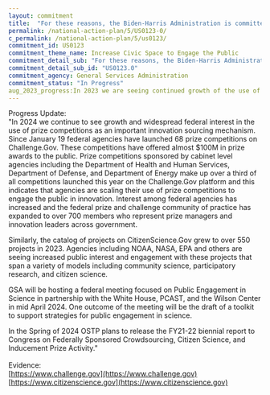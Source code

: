 ```yaml
---
layout: commitment
title:  "For these reasons, the Biden-Harris Administration is committed to supporting citizen science efforts... Looking ahead, most agencies implementing prize competitions and challenges in recent years have indicated that they will continue to leverage such competitions and challenges, and the Biden-Harris Administration will commit to supporting these efforts to stimulate innovation, develop solutions to challenging problems, and advance core Administration and agency priorities."
permalink: /national-action-plan/5/US0123-0/
c_permalink: /national-action-plan/5/us0123/
commitment_id: US0123
commitment_theme_name: Increase Civic Space to Engage the Public
commitment_detail_sub: "For these reasons, the Biden-Harris Administration is committed to supporting citizen science efforts... Looking ahead, most agencies implementing prize competitions and challenges in recent years have indicated that they will continue to leverage such competitions and challenges, and the Biden-Harris Administration will commit to supporting these efforts to stimulate innovation, develop solutions to challenging problems, and advance core Administration and agency priorities."
commitment_detail_sub_id: "US0123.0"
commitment_agency: General Services Administration
commitment_status: "In Progress"
aug_2023_progress:In 2023 we are seeing continued growth of the use of prize competitions as an important sourcing mechanism. Since January 19 federal agencies have launched 68 prize competitions on Challenge.Gov. These competitions have offered almost $100M in prize awards to the public. Prize competitions sponsored by cabinet level agencies including the Department of Health and Human Services, Department of Defense, and Department of Energy make up over a third of all competitions launched this year on the Challenge.Gov platform and this indicates that agencies are scaling their use of prize competitions to engage the public in innovation.  Interest among federal agencies has increased and the federal prize and challenge community of practice has expanded to over 700 members who represent prize managers and innovation leaders across government.<br><br>Similarly, the catalog of projects on CitizenScience.Gov has grown to over 500 projects in 2023. Agencies including NOAA, NASA, EPA and others are seeing increased public interest and engagement with these projects that span a variety of models including community science, participatory research, and citizen science.
---
```

Progress Update: <br>
"In 2024 we continue to see growth and widespread federal interest in the use of prize competitions as an important innovation sourcing mechanism. Since January 19 federal agencies have launched 68 prize competitions on Challenge.Gov. These competitions have offered almost $100M in prize awards to the public. Prize competitions sponsored by cabinet level agencies including the Department of Health and Human Services, Department of Defense, and Department of Energy make up over a third of all competitions launched this year on the Challenge.Gov platform and this indicates that agencies are scaling their use of prize competitions to engage the public in innovation.  Interest among federal agencies has increased and the federal prize and challenge community of practice has expanded to over 700 members who represent prize managers and innovation leaders across government.

Similarly, the catalog of projects on CitizenScience.Gov grew to over 550 projects in 2023. Agencies including NOAA, NASA, EPA and others are seeing increased public interest and engagement with these projects that span a variety of models including community science, participatory research, and citizen science.

GSA will be hosting a federal meeting focused on Public Engagement in Science in partnership with the White House, PCAST, and the Wilson Center in mid April 2024. One outcome of the meeting will be the draft of a toolkit to support strategies for public engagement in science.

In the Spring of 2024 OSTP plans to release the FY21-22 biennial report to Congress on Federally Sponsored Crowdsourcing, Citizen Science, and Inducement Prize Activity."<br>
<br>
Evidence: <br>
[https://www.challenge.gov](https://www.challenge.gov)
[https://www.citizenscience.gov](https://www.citizenscience.gov)